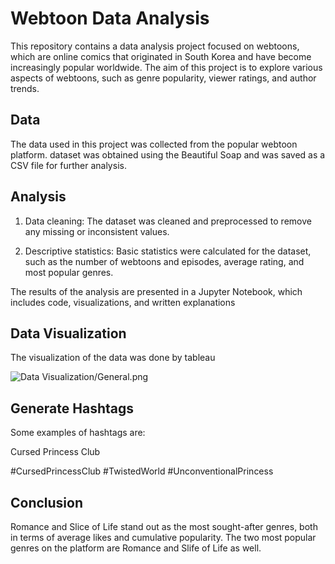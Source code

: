# Webtoon Data Analysis

This repository contains a data analysis project focused on webtoons, which are online comics that originated in South Korea and have become increasingly popular worldwide. The aim of this project is to explore various aspects of webtoons, such as genre popularity, viewer ratings, and author trends.

## Data

The data used in this project was collected from the popular webtoon platform. dataset was obtained using the Beautiful Soap and was saved as a CSV file for further analysis.

## Analysis


1. Data cleaning: The dataset was cleaned and preprocessed to remove any missing or inconsistent values.

2. Descriptive statistics: Basic statistics were calculated for the dataset, such as the number of webtoons and episodes, average rating, and most popular genres.

The results of the analysis are presented in a Jupyter Notebook, which includes code, visualizations, and written explanations

## Data Visualization

The visualization of the data was done by tableau

![Data Visualization/General.png](https://github.com/dchung1209/Webtoon-Data-Analysis/blob/main/Data%20Visualization/General.png?raw=true)


## Generate Hashtags

Some examples of hashtags are:

Cursed Princess Club

#CursedPrincessClub #TwistedWorld #UnconventionalPrincess



## Conclusion

Romance and Slice of Life stand out as the most sought-after genres, both in terms of average likes and cumulative popularity. The two most popular genres on the platform are Romance and Slife of Life as well.
